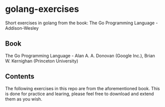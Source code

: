# golang-exercises
Short exercises in golang from the book: The Go Programming Language - Addison-Wesley

## Book
The Go Programming Language - Alan A. A. Donovan (Google Inc.), Brian W. Kernighan (Princeton University)

## Contents
The following exercises in this repo are from the aforementioned book. 
This is done for practice and learing, please feel free to download and extend them as you wish.
